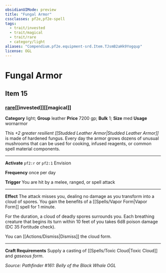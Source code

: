 ```yaml
---
obsidianUIMode: preview
title: "Fungal Armor"
cssclasses: pf2e,pf2e-spell
tags:
  - trait/invested
  - trait/magical
  - trait/rare
  - category/light
aliases: "Compendium.pf2e.equipment-srd.Item.TJsmB2aHk9Yogqup"
license: OGL
---
```

# Fungal Armor
## Item 15
### [rare](rare "Rare Rarity Trait")[[invested]][[magical]]

**Category** light; **Group** leather
**Price** 7200 gp; 
**Bulk** 1; **Size** med
**Usage** wornarmor

This _+2 greater resilient [[Studded Leather Armor|Studded Leather Armor]]_ is made of hardened fungus. Every day the armor grows dozens of unusual mushrooms that can be used for cooking, infused reagents, or common spell material components.

* * *

**Activate** `pf2:r` or `pf2:1` Envision

**Frequency** once per day

**Trigger** You are hit by a melee, ranged, or spell attack

* * *

**Effect** The attack misses you, dealing no damage as you transform into a cloud of spores. You gain the benefits of a [[Spells/Vapor Form|Vapor Form]] spell for 1 minute.

For the duration, a cloud of deadly spores surrounds you. Each breathing creature that begins its turn within 10 feet of you takes 6d8 poison damage (DC 35 Fortitude check).

You can [[Actions/Dismiss|Dismiss]] the cloud form.

* * *

**Craft Requirements** Supply a casting of [[Spells/Toxic Cloud|Toxic Cloud]] and _gaseous form_.

*Source: Pathfinder #161: Belly of the Black Whale*
*OGL*